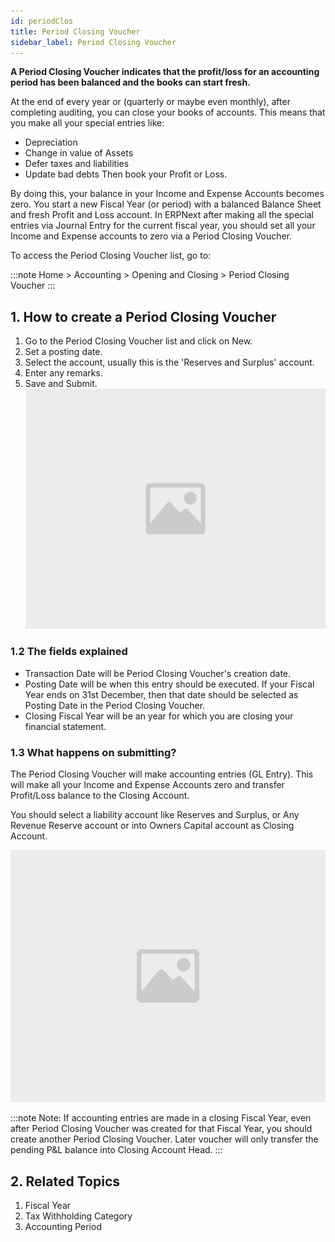 ```yaml
---
id: periodClos
title: Period Closing Voucher
sidebar_label: Period Closing Voucher
---
```


**A Period Closing Voucher indicates that the profit/loss for an accounting period has been balanced and the books can start fresh.**

At the end of every year or (quarterly or maybe even monthly), after completing auditing, you can close your books of accounts. This means that you make all your special entries like:

- Depreciation
- Change in value of Assets
- Defer taxes and liabilities
- Update bad debts
  Then book your Profit or Loss.

By doing this, your balance in your Income and Expense Accounts becomes zero. You start a new Fiscal Year (or period) with a balanced Balance Sheet and fresh Profit and Loss account. In ERPNext after making all the special entries via Journal Entry for the current fiscal year, you should set all your Income and Expense accounts to zero via a Period Closing Voucher.

To access the Period Closing Voucher list, go to:

:::note
Home > Accounting > Opening and Closing > Period Closing Voucher
:::

## 1. How to create a Period Closing Voucher

1. Go to the Period Closing Voucher list and click on New.
1. Set a posting date.
1. Select the account, usually this is the 'Reserves and Surplus' account.
1. Enter any remarks.
1. Save and Submit.
  ![image](images/image.jpg)

### 1.2 The fields explained

- Transaction Date will be Period Closing Voucher's creation date.
- Posting Date will be when this entry should be executed. If your Fiscal Year ends on 31st December, then that date should be selected as Posting Date in the Period Closing Voucher.
- Closing Fiscal Year will be an year for which you are closing your financial statement.

### 1.3 What happens on submitting?

The Period Closing Voucher will make accounting entries (GL Entry). This will make all your Income and Expense Accounts zero and transfer Profit/Loss balance to the Closing Account.

You should select a liability account like Reserves and Surplus, or Any Revenue Reserve account or into Owners Capital account as Closing Account.

![image](images/image.jpg)

:::note
Note: If accounting entries are made in a closing Fiscal Year, even after Period Closing Voucher was created for that Fiscal Year, you should create another Period Closing Voucher. Later voucher will only transfer the pending P&L balance into Closing Account Head.
:::

## 2. Related Topics

1. Fiscal Year
1. Tax Withholding Category
1. Accounting Period
